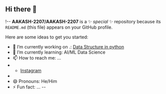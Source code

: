 ## Hi there 👋

!--
**AAKASH-2207/AAKASH-2207** is a ✨ _special_ ✨ repository because its `README.md` (this file) appears on your GitHub profile.

Here are some ideas to get you started:

- 🔭 I’m currently working on .: [Data Structure in python]()
- 🌱 I’m currently learning: AI/ML Data Science
- 📫 How to reach me: ...
- - [Instagram](https://www.instagram.com/_akshi_2207/)
-
- 😄 Pronouns: He/Him
- ⚡ Fun fact: ...
--
